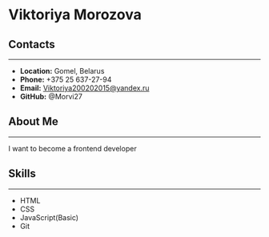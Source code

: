# Viktoriya Morozova
## Contacts
***
* **Location:** Gomel, Belarus
* **Phone:** +375 25 637-27-94
* **Email:** Viktoriya200202015@yandex.ru
* **GitHub:** @Morvi27
## About Me
***
I want to become a frontend developer
## Skills
***
* HTML
* CSS
* JavaScript(Basic)
* Git
